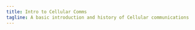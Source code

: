 ```yaml
---
title: Intro to Cellular Comms
tagline: A basic introduction and history of Cellular communications
---
```

